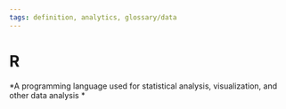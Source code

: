 ```yaml
---
tags: definition, analytics, glossary/data
---
```

#  R
*A programming language used for statistical analysis, visualization, and other data analysis *